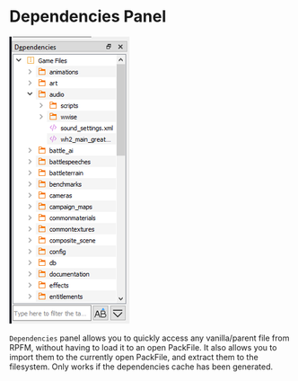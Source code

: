 # Dependencies Panel

![A dependant one?](./images/dependencies.png)

`Dependencies` panel allows you to quickly access any vanilla/parent file from RPFM, without having to load it to an open PackFile. It also allows you to import them to the currently open PackFile, and extract them to the filesystem. Only works if the dependencies cache has been generated.
